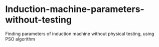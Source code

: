 # Induction-machine-parameters-without-testing
Finding parameters of induction machine without physical testing, using PSO algorithm
